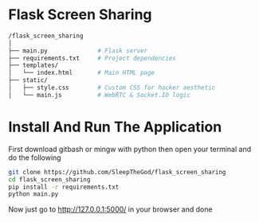 # Flask Screen Sharing
```bash
/flask_screen_sharing
│
├── main.py              # Flask server
├── requirements.txt     # Project dependencies
├── templates/
│   └── index.html       # Main HTML page
├── static/
│   ├── style.css        # Custom CSS for hacker aesthetic
│   └── main.js          # WebRTC & Socket.IO logic
```
# Install And Run The Application
First download gitbash or mingw with python then open your terminal and do the following
```bash
git clone https://github.com/SleepTheGod/flask_screen_sharing
cd flask_screen_sharing
pip install -r requirements.txt
python main.py
```
Now just go to http://127.0.0.1:5000/ in your browser and done
